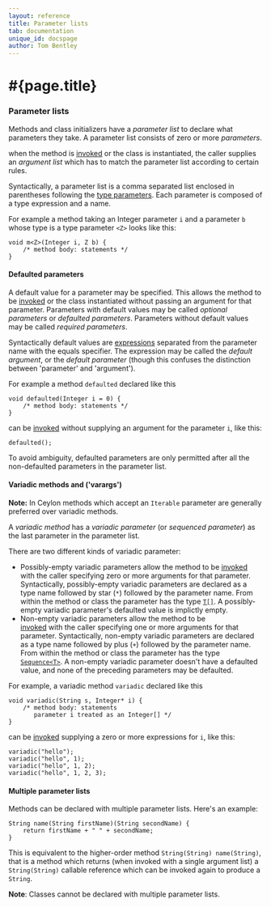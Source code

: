 ```yaml
---
layout: reference
title: Parameter lists
tab: documentation
unique_id: docspage
author: Tom Bentley
---
```


# #{page.title}

### Parameter lists

Methods and class initializers have a *parameter list* to declare what parameters they take. 
A parameter list consists of zero or more *parameters*.

when the method is 
[invoked](../../expression/invocation) or the class is instantiated, the caller 
supplies an *argument list* which has to match the parameter list according to 
certain rules.

Syntactically, a parameter list is
a comma separated list enclosed in parentheses following
the [type parameters](#type_parameters). Each parameter is composed of a 
type expression and a name. 

For example a method taking an Integer parameter `i` and a parameter `b` 
whose type is a type parameter `<Z>` looks like this:

    void m<Z>(Integer i, Z b) {
        /* method body: statements */
    }


#### Defaulted parameters

A default value for a parameter may be specified. This allows the method to 
be [invoked](../../expression/invocation) or the class instantiated 
without passing an argument for 
that parameter. Parameters with default values may be called 
*optional parameters* or *defaulted parameters*. 
Parameters without default values may be called
*required parameters*.

Syntactically default values are [expressions](../../#expression) separated from the 
parameter name with the equals specifier. The expression may be called the 
*default argument*, or the *default parameter* 
(though this confuses the distinction between 'parameter' and 'argument').

For example a method `defaulted` declared like this

<!-- id:defaulted -->
    void defaulted(Integer i = 0) {
        /* method body: statements */
    }

can be [invoked](../../expression/invocation) without supplying an argument 
for the parameter `i`, like this:

<!-- cat-id:defaulted -->
<!-- cat: void m2() { -->
    defaulted();
<!-- cat: } -->

To avoid ambiguity, defaulted parameters are only permitted after all the 
non-defaulted parameters in the parameter list.

#### Variadic methods and ('varargs')

**Note:** In Ceylon methods which accept an `Iterable` parameter are 
generally preferred over variadic methods.

A *variadic method* has a *variadic parameter* (or *sequenced parameter*) 
as the last parameter in the parameter list. 

There are two different kinds of variadic parameter:

* Possibly-empty variadic parameters allow the method to be 
  [invoked](../../expression/invocation) with the caller specifying zero or 
  more arguments for that parameter. Syntactically, possibly-empty 
  variadic parameters are declared as a type name followed by 
  star (`*`) followed by the parameter name.
  From within the method or class the parameter has the type [`T[]`](../type#Sequential).
  A possibly-empty variadic parameter's defaulted value is implictly empty.
* Non-empty variadic parameters allow the method to be  
  [invoked](../../expression/invocation) with the caller specifying one or 
  more arguments for that parameter.  Syntactically, non-empty 
  variadic parameters are declared as a type name followed by 
  plus (`+`) followed by the parameter name.
  From within the method or class the parameter has the type [`Sequence<T>`](../type#Sequence).
  A non-empty variadic parameter doesn't have a defaulted value, and none of 
  the preceding parameters may be defaulted.

For example, a variadic method `variadic` declared like this

    void variadic(String s, Integer* i) {
        /* method body: statements 
           parameter i treated as an Integer[] */
    }

can be [invoked](../../expression/invocation) supplying a zero or more 
expressions for `i`, like this:

    variadic("hello");
    variadic("hello", 1);
    variadic("hello", 1, 2);
    variadic("hello", 1, 2, 3);

#### Multiple parameter lists

Methods can be declared with multiple parameter lists. Here's an example:

    String name(String firstName)(String secondName) {
        return firstName + " " + secondName;
    }
    
This is equivalent to the higher-order method `String(String) name(String)`, 
that is a method which returns (when invoked with 
a single argument list) a `String(String)` callable reference which can be 
invoked again to produce a `String`. 

**Note**: Classes cannot be declared with multiple parameter lists.

